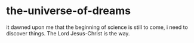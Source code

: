 # the-universe-of-dreams
it dawned upon me that the beginning of science is still to come, i need to discover things. The Lord Jesus-Christ is the way.
